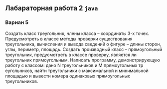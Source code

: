 ## Лабараторная работа 2 `java`  
### Вариан 5  
Создать класс треугольник, члены класса – координаты 3-х точек. Предусмотреть в классе методы проверки существования треугольника, вычисления и вывода сведений о фигуре – длины сторон, углы, периметр, площадь. Создать производный класс – прямоугольный треугольник, предусмотреть в классе проверку, является ли треугольник прямоугольным. Написать программу, демонстрирующую работу с классом: дано N треугольников и M прямоугольных тр
еугольников, найти треугольники с максимальной и минимальной площадью и вывести номера одинаковых прямоугольных треугольников.
